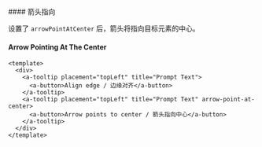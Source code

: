 <cn>
#### 箭头指向 

设置了 `arrowPointAtCenter` 后，箭头将指向目标元素的中心。
</cn>
<us>
#### Arrow Pointing At The Center
</us>

```tpl
<template>
  <div>
    <a-tooltip placement="topLeft" title="Prompt Text">
      <a-button>Align edge / 边缘对齐</a-button>
    </a-tooltip>
    <a-tooltip placement="topLeft" title="Prompt Text" arrow-point-at-center>
      <a-button>Arrow points to center / 箭头指向中心</a-button>
    </a-tooltip>
  </div>
</template>
```